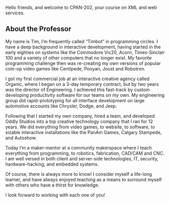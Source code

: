 Hello friends, and welcome to CPAN-202, your course on XML and web services.

## About the Professor

My name is Tim, I’m frequently called “Timbot” in programming circles.  I have a deep background in interactive development, having started in the early eighties on systems like the Commodore Vic20, Acorn, Timex-Sinclair 100 and a variety of other computers that no longer exist. My favorite programming challenge then was re-creating my own versions of popular coin-op video games like Centipede, Pooyan, Joust and Robotron.

I got my first commercial job at an interactive creative agency called Organic, where I began on a 3-day temporary contract, but by two years was the director of Engineering. I achieved this fast-track by custom developing productivity software for our teams on my own. My engineering group did rapid-prototyping for all interface development on large automotive accounts like Chrysler, Dodge, and Jeep.

Following that I started my own company, hired a team, and developed Oddly Studios into a top creative technology company that I ran for 12 years. We did everything from video games, to website, to software, to sizable interactive installations like the PanAm Games, Calgary Stampede, and Autoshow.

Today I’m a maker-mentor at a community makerspace where I teach everything from programming, to robotics, fabrication, CAD/CAM and CNC. I am well versed in both client and server-side technologies, IT, security, hardware-hacking, and embedded systems.

Of course, there is always more to know! I consider myself a life-long learner, and have always enjoyed teaching as a means to surround myself with others who have a thirst for knowledge.

I look forward to working with each one of you!
